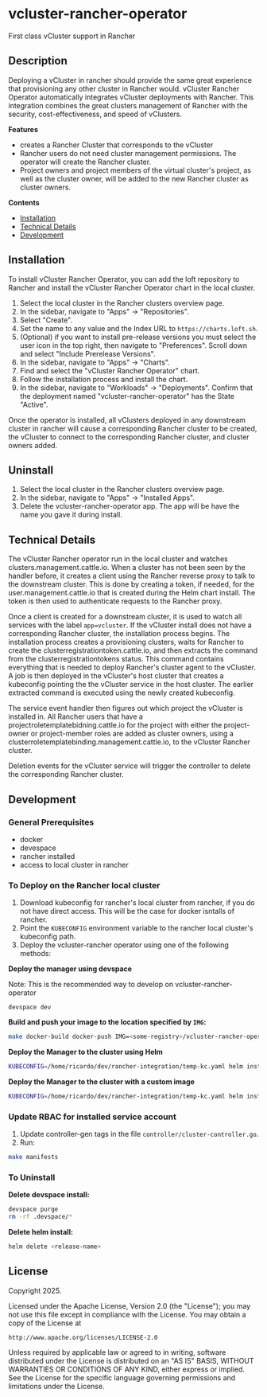 # vcluster-rancher-operator

First class vCluster support in Rancher

## Description

Deploying a vCluster in rancher should provide the same great experience that provisioning any other cluster in Rancher would. vCluster Rancher Operator automatically integrates vCluster deployments with Rancher. This integration combines the great clusters management of Rancher with the security, cost-effectiveness, and speed of vClusters.

**Features**
* creates a Rancher Cluster that corresponds to the vCluster
* Rancher users do not need cluster management permissions. The operator will create the Rancher cluster.
* Project owners and project members of the virtual cluster's project, as well as the cluster owner, will be added to the new Rancher cluster as cluster owners.

**Contents**
- [Installation](#installation)
- [Technical Details](#technical-details)
- [Development](#development)

## Installation
To install vCluster Rancher Operator, you can add the loft repository to Rancher and install the vCluster Rancher Operator chart in the local cluster.
1. Select the local cluster in the Rancher clusters overview page.
2. In the sidebar, navigate to "Apps" -> "Repositories".
3. Select "Create".
4. Set the name to any value and the Index URL to `https://charts.loft.sh`.
5. (Optional) if you want to install pre-release versions you must select the user icon in the top right, then navigate to "Preferences". Scroll down and select "Include Prerelease Versions".
6. In the sidebar, navigate to "Apps" -> "Charts".
7. Find and select the "vCluster Rancher Operator" chart.
8. Follow the installation process and install the chart.
9. In the sidebar, navigate to "Workloads" -> "Deployments". Confirm that the deployment named "vcluster-rancher-operator" has the State "Active".

Once the operator is installed, all vClusters deployed in any downstream cluster in rancher will cause a corresponding Rancher cluster to be created, the vCluster to connect to the corresponding Rancher cluster, and cluster owners added.

## Uninstall
1. Select the local cluster in the Rancher clusters overview page.
2. In the sidebar, navigate to "Apps" -> "Installed Apps".
3. Delete the vcluster-rancher-operator app. The app will be have the name you gave it during install.

## Technical Details

The vCluster Rancher operator run in the local cluster and watches clusters.management.cattle.io. When a cluster has not been seen by the handler before,
it creates a client using the Rancher reverse proxy to talk to the downstream cluster. This is done by creating a token, if needed, for the user.management.cattle.io
that is created during the Helm chart install. The token is then used to authenticate requests to the Rancher proxy.

Once a client is created for a downstream cluster, it is used to watch all services with the label `app=vcluster`. If the vCluster install does not have a corresponding
Rancher cluster, the installation process begins. The installation process creates a provisioning clusters, waits for Rancher to create the clusterregistrationtoken.cattle.io,
and then extracts the command from the clusterregistrationtokens status. This command contains everything that is needed to deploy Rancher's cluster agent to the vCluster. A
job is then deployed in the vCluster's host cluster that creates a kubeconfig pointing the the vCluster service in the host cluster. The earlier extracted command is executed
using the newly created kubeconfig.

The service event handler then figures out which project the vCluster is installed in. All Rancher users that have a projectroletemplatebidning.cattle.io for the project with either the
project-owner or project-member roles are added as cluster owners, using a clusterroletemplatebinding.management.cattle.io, to the vCluster Rancher cluster.

Deletion events for the vCluster service will trigger the controller to delete the corresponding Rancher cluster.

## Development

### General Prerequisites
- docker
- devespace
- rancher installed
- access to local cluster in rancher

### To Deploy on the Rancher local cluster
1. Download kubeconfig for rancher's local cluster from rancher, if you do not have direct access. This will be the case for docker isntalls of rancher.
2. Point the `KUBECONFIG` environment variable to the rancher local cluster's kubeconfig path.
3. Deploy the vcluster-rancher operator using one of the following methods:

**Deploy the manager using devspace**

Note: This is the recommended way to develop on vcluster-rancher-operator

```shell
devspace dev
```
**Build and push your image to the location specified by `IMG`:**

```sh
make docker-build docker-push IMG=<some-registry>/vcluster-rancher-operator:tag
```

**Deploy the Manager to the cluster using Helm**

```sh
KUBECONFIG=/home/ricardo/dev/rancher-integration/temp-kc.yaml helm install chart --generate-name --create-namespace
```

**Deploy the Manager to the cluster with a custom image**

```sh
KUBECONFIG=/home/ricardo/dev/rancher-integration/temp-kc.yaml helm install chart --generate-name --create-namespace --set image.registry=<REGISTRY> --set image.repository=<REPO/REPO> --set tag=<TAG>
```

### Update RBAC for installed service account
1. Update controller-gen tags in the file `controller/cluster-controller.go`.
2. Run:
```sh
make manifests
```

### To Uninstall
**Delete devspace install:**
```sh
devspace purge
rm -rf .devspace/*
```

**Delete helm install:**

```sh
helm delete <release-name>
```

## License

Copyright 2025.

Licensed under the Apache License, Version 2.0 (the "License");
you may not use this file except in compliance with the License.
You may obtain a copy of the License at

    http://www.apache.org/licenses/LICENSE-2.0

Unless required by applicable law or agreed to in writing, software
distributed under the License is distributed on an "AS IS" BASIS,
WITHOUT WARRANTIES OR CONDITIONS OF ANY KIND, either express or implied.
See the License for the specific language governing permissions and
limitations under the License.

